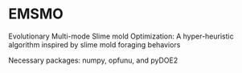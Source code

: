 # EMSMO

Evolutionary Multi-mode Slime mold Optimization: A hyper-heuristic algorithm inspired by slime mold foraging behaviors

Necessary packages: numpy, opfunu, and pyDOE2
